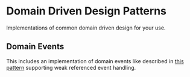 # Domain Driven Design Patterns
Implementations of common domain driven design for your use.

## Domain Events
This includes an implementation of domain events like described in [this pattern](http://www.udidahan.com/2009/06/14/domain-events-salvation/) supporting weak referenced event handling.

